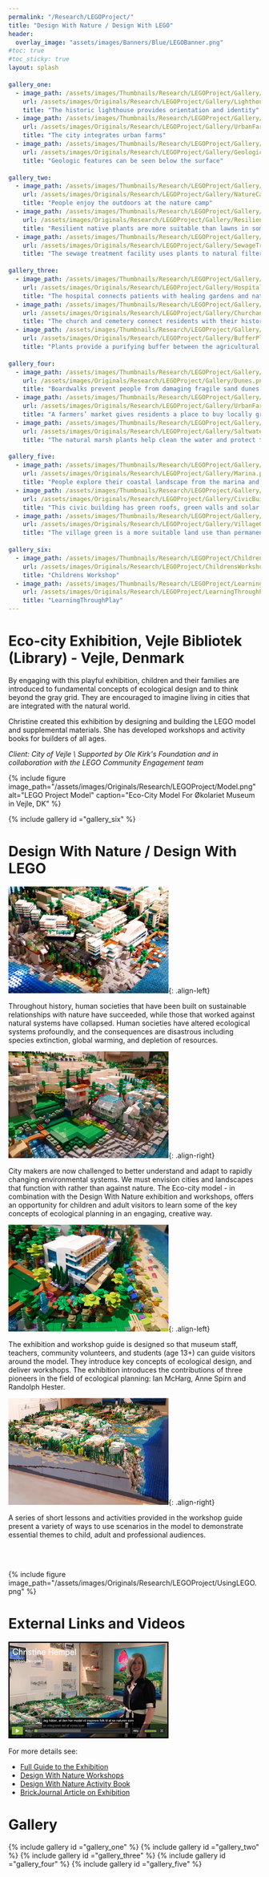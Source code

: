 ```yaml
---
permalink: "/Research/LEGOProject/"
title: "Design With Nature / Design With LEGO"
header:
  overlay_image: "assets/images/Banners/Blue/LEGOBanner.png"
#toc: true
#toc_sticky: true
layout: splash

gallery_one:
  - image_path: /assets/images/Thumbnails/Research/LEGOProject/Gallery/Lighthouse.png
    url: /assets/images/Originals/Research/LEGOProject/Gallery/Lighthouse.png
    title: "The historic lighthouse provides orientation and identity"
  - image_path: /assets/images/Thumbnails/Research/LEGOProject/Gallery/UrbanFarms.png
    url: /assets/images/Originals/Research/LEGOProject/Gallery/UrbanFarms.png
    title: "The city integrates urban farms"
  - image_path: /assets/images/Thumbnails/Research/LEGOProject/Gallery/GeologicFeatures.png
    url: /assets/images/Originals/Research/LEGOProject/Gallery/GeologicFeatures.png
    title: "Geologic features can be seen below the surface"

gallery_two:
  - image_path: /assets/images/Thumbnails/Research/LEGOProject/Gallery/NatureCamp.png
    url: /assets/images/Originals/Research/LEGOProject/Gallery/NatureCamp.png
    title: "People enjoy the outdoors at the nature camp"
  - image_path: /assets/images/Thumbnails/Research/LEGOProject/Gallery/ResilientPlants.png
    url: /assets/images/Originals/Research/LEGOProject/Gallery/ResilientPlants.png
    title: "Resilient native plants are more suitable than lawns in some areas"
  - image_path: /assets/images/Thumbnails/Research/LEGOProject/Gallery/SewageTreatment.png
    url: /assets/images/Originals/Research/LEGOProject/Gallery/SewageTreatment.png
    title: "The sewage treatment facility uses plants to natural filter and purify water"

gallery_three:
  - image_path: /assets/images/Thumbnails/Research/LEGOProject/Gallery/Hospital.png
    url: /assets/images/Originals/Research/LEGOProject/Gallery/Hospital.png
    title: "The hospital connects patients with healing gardens and natural landscapes"
  - image_path: /assets/images/Thumbnails/Research/LEGOProject/Gallery/ChurchandCemetery.png
    url: /assets/images/Originals/Research/LEGOProject/Gallery/ChurchandCemetery.png
    title: "The church and cemetery connect residents with their history"
  - image_path: /assets/images/Thumbnails/Research/LEGOProject/Gallery/BufferPlantings.png
    url: /assets/images/Originals/Research/LEGOProject/Gallery/BufferPlantings.png
    title: "Plants provide a purifying buffer between the agricultural lands and the river"

gallery_four:
  - image_path: /assets/images/Thumbnails/Research/LEGOProject/Gallery/Dunes.png
    url: /assets/images/Originals/Research/LEGOProject/Gallery/Dunes.png
    title: "Boardwalks prevent people from damaging fragile sand dunes at the beach"
  - image_path: /assets/images/Thumbnails/Research/LEGOProject/Gallery/UrbanFarms.png
    url: /assets/images/Originals/Research/LEGOProject/Gallery/UrbanFarms.png
    title: "A farmers’ market gives residents a place to buy locally grown foods"
  - image_path: /assets/images/Thumbnails/Research/LEGOProject/Gallery/SaltwaterMarsh.png
    url: /assets/images/Originals/Research/LEGOProject/Gallery/SaltwaterMarsh.png
    title: "The natural marsh plants help clean the water and protect the shore from flooding"

gallery_five:
  - image_path: /assets/images/Thumbnails/Research/LEGOProject/Gallery/Marina.png
    url: /assets/images/Originals/Research/LEGOProject/Gallery/Marina.png
    title: "People explore their coastal landscape from the marina and kayak club"
  - image_path: /assets/images/Thumbnails/Research/LEGOProject/Gallery/CivicBuilding.png
    url: /assets/images/Originals/Research/LEGOProject/Gallery/CivicBuilding.png
    title: "This civic building has green roofs, green walls and solar panels"
  - image_path: /assets/images/Thumbnails/Research/LEGOProject/Gallery/VillageGreen.png
    url: /assets/images/Originals/Research/LEGOProject/Gallery/VillageGreen.png
    title: "The village green is a more suitable land use than permanent buildings in a flood prone area"

gallery_six:
  - image_path: /assets/images/Thumbnails/Research/LEGOProject/ChildrensWorkshop.png
    url: /assets/images/Originals/Research/LEGOProject/ChildrensWorkshop.png
    title: "Childrens Workshop"
  - image_path: /assets/images/Thumbnails/Research/LEGOProject/LearningThroughPlay.png
    url: /assets/images/Originals/Research/LEGOProject/LearningThroughPlay.png
    title: "LearningThroughPlay"
---
```


Eco-city Exhibition, Vejle Bibliotek (Library) - Vejle, Denmark
===============================================================

By engaging with this playful exhibition, children and their
families are introduced to fundamental concepts of ecological
design and to think beyond the gray grid. They are encouraged
to imagine living in cities that are integrated with the
natural world.

Christine created this exhibition by designing and
building the LEGO model and supplemental materials.
She has developed workshops and activity books for builders
of all ages.

*Client: City of Vejle \\
Supported by Ole Kirk's Foundation and in collaboration
with the LEGO Community Engagement team*

{% include figure image_path="/assets/images/Originals/Research/LEGOProject/Model.png"
                         alt="LEGO Project Model"
                     caption="Eco-City Model For Økolariet Museum in Vejle, DK" %}

{% include gallery id ="gallery_six" %} 

Design With Nature / Design With LEGO
=====================================

![](/assets/images/Thumbnails/Research/LEGOProject/Detail3.png){: .align-left}

Throughout history, human societies that have been built on sustainable
relationships with nature have succeeded, while those that worked
against natural systems have collapsed. Human societies have altered
ecological systems profoundly, and the consequences are disastrous including
species extinction, global warming, and depletion of resources.

![](/assets/images/Thumbnails/Research/LEGOProject/Detail1.png){: .align-right}

City makers are now challenged to better understand and adapt to rapidly
changing environmental systems. We must envision cities and landscapes
that function with rather than against nature. The Eco-city model - in
combination with the Design With Nature exhibition and workshops, offers
an opportunity for children and adult visitors to learn some of the key
concepts of ecological planning in an engaging, creative way.

![](/assets/images/Thumbnails/Research/LEGOProject/Detail2.png){: .align-left}

The exhibition and workshop guide is designed so that museum staff, teachers,
community volunteers, and students (age 13+) can guide visitors around the
model. They introduce key concepts of ecological design, and deliver workshops.
The exhibition introduces the contributions of three pioneers in the field of
ecological planning: Ian McHarg, Anne Spirn and Randolph Hester.

![](/assets/images/Thumbnails/Research/LEGOProject/Detail4.png){: .align-right}

A series of short lessons and activities provided in the workshop guide
present a variety of ways to use scenarios in the model to demonstrate
essential themes to child, adult and professional audiences.

<div>&nbsp;</div>
<div>&nbsp;</div>

{% include figure image_path="/assets/images/Originals/Research/LEGOProject/UsingLEGO.png" %}

External Links and Videos
=========================

[![](/assets/images/Thumbnails/Research/LEGOProject/VideoLink.png)](https://www.dreambroker.com/channel/id96nka2/z2diwb7z)

For more details see:

 * [Full Guide to the Exhibition](/assets/documents/pdfs/ExhibitionGuide.pdf)
 * [Design With Nature Workshops](/assets/documents/pdfs/DesignWithNatureWorkshops.pdf)
 * [Design With Nature Activity Book](/assets/documents/pdfs/ActivityBook-English.pdf)
 * [BrickJournal Article on Exhibition](/assets/documents/pdfs/BrickJournal-EcoCity.pdf)

Gallery
=======

{% include gallery id ="gallery_one" %} 
{% include gallery id ="gallery_two" %} 
{% include gallery id ="gallery_three" %} 
{% include gallery id ="gallery_four" %} 
{% include gallery id ="gallery_five" %} 
